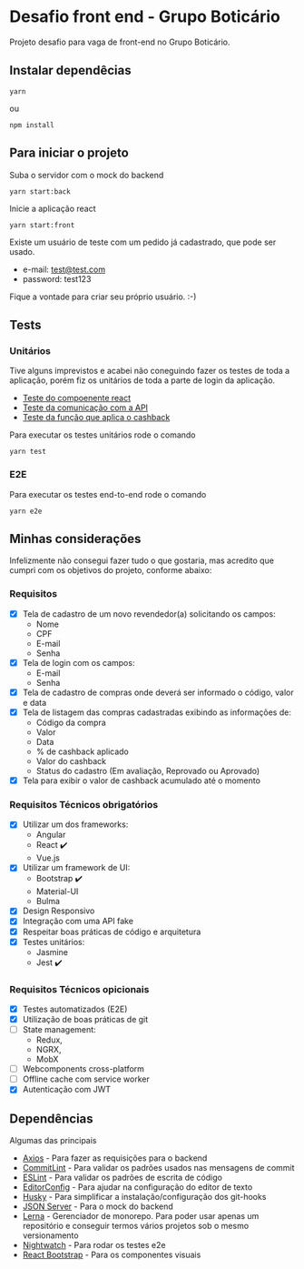 # Desafio front end - Grupo Boticário

Projeto desafio para vaga de front-end no Grupo Boticário.

## Instalar dependêcias

```
yarn
```
ou
```
npm install
```

## Para iniciar o projeto

Suba o servidor com o mock do backend

```
yarn start:back
```

Inicie a aplicação react

```
yarn start:front
```

Existe um usuário de teste com um pedido já cadastrado, que pode ser usado.

- e-mail: test@test.com
- password: test123

Fique a vontade para criar seu próprio usuário. :-)

## Tests

### Unitários

Tive alguns imprevistos e acabei não coneguindo fazer os testes de toda a
aplicação, porém fiz os unitários de toda a parte de login da aplicação.

- [Teste do compoenente react](https://github.com/jampow/boticario-challenge/blob/master/packages/web-app/src/pages/signin/component.test.js)
- [Teste da comunicação com a API](https://github.com/jampow/boticario-challenge/blob/master/packages/web-app/src/api/signin.test.js)
- [Teste da função que aplica o cashback](https://github.com/jampow/boticario-challenge/blob/master/packages/web-app/src/common/helpers/cashback.test.js)

Para executar os testes unitários rode o comando

```
yarn test
```

### E2E

Para executar os testes end-to-end rode o comando

```
yarn e2e
```

## Minhas considerações

Infelizmente não consegui fazer tudo o que gostaria, mas acredito que cumpri com
os objetivos do projeto, conforme abaixo:

### Requisitos

- [X] Tela de cadastro de um novo revendedor(a) solicitando os campos:
  - Nome
  - CPF
  - E-mail
  - Senha
- [X] Tela de login com os campos:
  - E-mail
  - Senha
- [X] Tela de cadastro de compras onde deverá ser informado o código, valor e data
- [X] Tela de listagem das compras cadastradas exibindo as informações de:
  - Código da compra
  - Valor
  - Data
  - % de cashback aplicado
  - Valor do cashback
  - Status do cadastro (Em avaliação, Reprovado ou Aprovado)
- [X] Tela para exibir o valor de cashback acumulado até o momento

### Requisitos Técnicos obrigatórios

- [X] Utilizar um dos frameworks:
  - Angular
  - React :heavy_check_mark:
  - Vue.js
- [X] Utilizar um framework de UI:
  - Bootstrap :heavy_check_mark:
  - Material-UI
  - Bulma
- [X] Design Responsivo
- [X] Integração com uma API fake
- [X] Respeitar boas práticas de código e arquitetura
- [X] Testes unitários:
  - Jasmine
  - Jest :heavy_check_mark:

### Requisitos Técnicos opicionais

- [X] Testes automatizados (E2E)
- [X] Utilização de boas práticas de git
- [ ] State management:
  - Redux,
  - NGRX,
  - MobX
- [ ] Webcomponents cross-platform
- [ ] Offline cache com service worker
- [X] Autenticação com JWT

## Dependências

Algumas das principais

- [Axios](https://github.com/axios/axios) - Para fazer as requisições para o backend
- [CommitLint](https://github.com/conventional-changelog/commitlint) - Para validar os padrões usados nas mensagens de commit
- [ESLint](https://github.com/eslint/eslint) - Para validar os padrões de escrita de código
- [EditorConfig](https://github.com/editorconfig/) - Para ajudar na configuração do editor de texto
- [Husky](https://github.com/typicode/husky) - Para simplificar a instalação/configuração dos git-hooks
- [JSON Server](https://github.com/typicode/json-server) - Para o mock do backend
- [Lerna](https://github.com/lerna/lerna) - Gerenciador de monorepo. Para poder usar apenas um repositório e conseguir termos vários projetos sob o mesmo versionamento
- [Nightwatch](https://github.com/nightwatchjs/nightwatch) - Para rodar os testes e2e
- [React Bootstrap](https://github.com/react-bootstrap/react-bootstrap) - Para os componentes visuais
